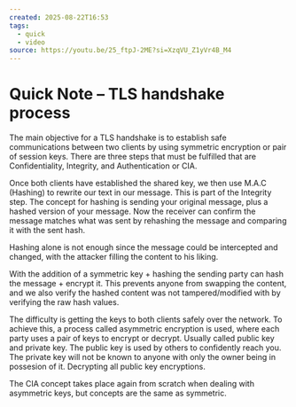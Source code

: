 ```yaml
---
created: 2025-08-22T16:53
tags:
  - quick
  - video
source: https://youtu.be/25_ftpJ-2ME?si=XzqVU_Z1yVr4B_M4
---
```

# Quick Note – TLS handshake process
The main objective for a TLS handshake is to establish safe communications between two clients by using symmetric encryption or pair of session keys. There are three steps that must be fulfilled that are Confidentiality, Integrity, and Authentication or CIA. 

Once both clients have established the shared key, we then use M.A.C (Hashing) to rewrite our text in our message. This is part of the Integrity step. The concept for hashing is sending your original message, plus a hashed version of your message.  Now the receiver can confirm the message matches what was sent by rehashing the message and comparing it with the sent hash.

Hashing alone is not enough since the message could be intercepted and changed, with the attacker filling the content to his liking.

With the addition of a symmetric key + hashing the sending party can hash the message + encrypt it. This prevents anyone from swapping the content, and we also verify the hashed content was not tampered/modified with by verifying the raw hash values.

The difficulty is getting the keys to both clients safely over the network. To achieve this, a process called asymmetric encryption is used, where each party uses a pair of keys to encrypt or decrypt. Usually called public key and private key. The public key is used by others to confidently reach you. The private key will not be known to anyone with only the owner being in possesion of it. Decrypting all public key encryptions.

The CIA concept takes place again from scratch when dealing with asymmetric keys, but concepts are the same as symmetric.
